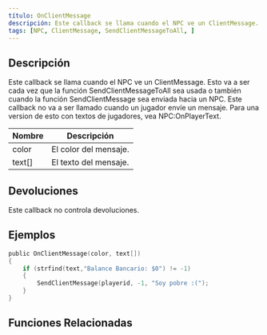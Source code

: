 ```yaml
---
título: OnClientMessage
descripción: Este callback se llama cuando el NPC ve un ClientMessage.
tags: [NPC, ClientMessage, SendClientMessageToAll, ]
---
```


## Descripción

Este callback se llama cuando el NPC ve un ClientMessage. Esto va a ser cada vez que la función SendClientMessageToAll sea usada o también cuando la función SendClientMessage sea enviada hacia un NPC. Este callback no va a ser llamado cuando un jugador envíe un mensaje. Para una version de esto con textos de jugadores, vea NPC:OnPlayerText.

| Nombre | Descripción                     |
| ------ | ------------------------------- |
| color  | El color del mensaje.           |
| text[] | El texto del mensaje.           |

## Devoluciones

Este callback no controla devoluciones.

## Ejemplos

```c
public OnClientMessage(color, text[])
{
    if (strfind(text,"Balance Bancario: $0") != -1)
    {
        SendClientMessage(playerid, -1, "Soy pobre :(");
    }
}
```

## Funciones Relacionadas
